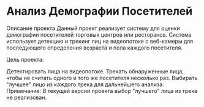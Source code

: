 # Анализ Демографии Посетителей

Описание проекта
Данный проект реализует систему для оценки демографии посетителей торговых центров или ресторанов. Система использует детекцию и трекинг лиц на видеопотоке с веб-камеры для последующего определения возраста и пола каждого посетителя.

Цель проекта:

Детектировать лица на видеопотоке.
Трекать обнаруженные лица, чтобы не считать одного и того же посетителя несколько раз.
Выбирать "лучшее" лицо из каждого трека для дальнейшего анализа.
Примечание: В текущей версии проекта выбор "лучшего" лица из трека не реализован.
